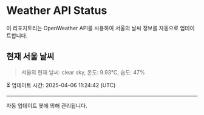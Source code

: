 
# Weather API Status

이 리포지토리는 OpenWeather API를 사용하여 서울의 날씨 정보를 자동으로 업데이트합니다.

## 현재 서울 날씨
> 서울의 현재 날씨: clear sky, 온도: 9.93°C, 습도: 47%

⏳ 업데이트 시간: 2025-04-06 11:24:42 (UTC)

---
자동 업데이트 봇에 의해 관리됩니다.

